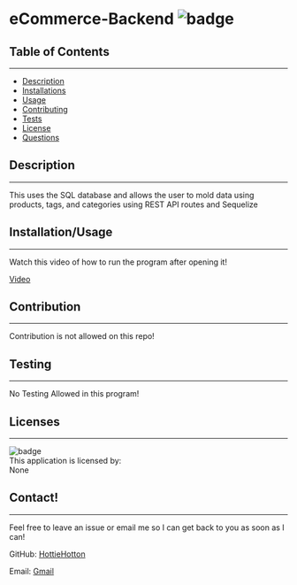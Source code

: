 # eCommerce-Backend ![badge](https://img.shields.io/badge/license-None-blue)<br/>

  ## Table of Contents
  --------------------
  - [Description](#description)
  - [Installations](#installation)
  - [Usage](#usage)
  - [Contributing](#contribution)
  - [Tests](#testing)
  - [License](#licenses)
  - [Questions](#contact)

  ## Description
  --------------
  This uses the SQL database and allows the user to mold data using products, tags, and categories using REST API routes
 and Sequelize

  ## Installation/Usage
  ---------------
  Watch this video of how to run the program after opening it!
  
  [Video](https://vimeo.com/695120687)

  ## Contribution
  --------------------------
  Contribution is not allowed on this repo!

  ## Testing
  ---------------------
  No Testing Allowed in this program!

  ## Licenses
  ----------------
  ![badge](https://img.shields.io/badge/license-None-blue)
  <br/>
  This application is licensed by: <br/> None



  ## Contact!
  --------------
  Feel free to leave an issue or email me so I can get back to you as soon as I can!

  GitHub: [HottieHotton](https://github.com/HottieHotton)

  Email: [Gmail](mailto:bhotton25@gmail.com)
